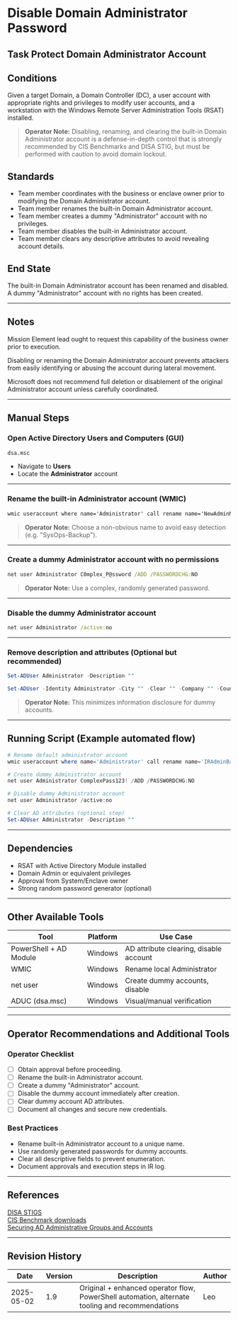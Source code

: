 # Disable Domain Administrator Password

## Task Protect Domain Administrator Account

## Conditions

Given a target Domain, a Domain Controller (DC), a user account with appropriate rights and privileges to modify user accounts, and a workstation with the Windows Remote Server Administration Tools (RSAT) installed.

> **Operator Note:** Disabling, renaming, and clearing the built-in Domain Administrator account is a defense-in-depth control that is strongly recommended by CIS Benchmarks and DISA STIG, but must be performed with caution to avoid domain lockout.

## Standards

* Team member coordinates with the business or enclave owner prior to modifying the Domain Administrator account.  
* Team member renames the built-in Domain Administrator account.  
* Team member creates a dummy "Administrator" account with no privileges.  
* Team member disables the built-in Administrator account.  
* Team member clears any descriptive attributes to avoid revealing account details.  

## End State

The built-in Domain Administrator account has been renamed and disabled. A dummy "Administrator" account with no rights has been created.

---

## Notes

Mission Element lead ought to request this capability of the business owner prior to execution.

Disabling or renaming the Domain Administrator account prevents attackers from easily identifying or abusing the account during lateral movement.

Microsoft does not recommend full deletion or disablement of the original Administrator account unless carefully coordinated.

---

## Manual Steps

### Open Active Directory Users and Computers (GUI)

```bat
dsa.msc
```

- Navigate to **Users**
- Locate the **Administrator** account

---

### Rename the built-in Administrator account (WMIC)

```bat
wmic useraccount where name='Administrator' call rename name='NewAdminName'
```

> **Operator Note:** Choose a non-obvious name to avoid easy detection (e.g. "SysOps-Backup").

---

### Create a dummy Administrator account with no permissions

```bat
net user Administrator C0mplex_P@ssword /ADD /PASSWORDCHG:NO
```

> **Operator Note:** Use a complex, randomly generated password.

---

### Disable the dummy Administrator account

```bat
net user Administrator /active:no
```

---

### Remove description and attributes (Optional but recommended)

```powershell
Set-ADUser Administrator -Description ""

Set-ADUser -Identity Administrator -City "" -Clear "" -Company "" -Country "" -Department "" -Description "" -DisplayName "" -Division "" -EmailAddress "" -EmployeeID "" -EmployeeNumber "" -Fax "" -GivenName "" -HomeDirectory "" -HomeDrive "" -HomePage "" -HomePhone "" -Initials "" -LogonWorkstations "" -MobilePhone "" -Office "" -OfficePhone "" -Organization "" -OtherName "" -POBox "" -PostalCode "" -ProfilePath "" -SamAccountName "" -ScriptPath "" -State "" -StreetAddress "" -Surname "" -Title "" -UserPrincipalName "" -Partition "" -Server ""
```

> **Operator Note:** This minimizes information disclosure for dummy accounts.

---

## Running Script (Example automated flow)

```powershell
# Rename default administrator account
wmic useraccount where name='Administrator' call rename name='IRAdminBackup'

# Create dummy Administrator account
net user Administrator ComplexPass123! /ADD /PASSWORDCHG:NO

# Disable dummy Administrator account
net user Administrator /active:no

# Clear AD attributes (optional step)
Set-ADUser Administrator -Description ""
```

---

## Dependencies

* RSAT with Active Directory Module installed
* Domain Admin or equivalent privileges
* Approval from System/Enclave owner
* Strong random password generator (optional)

---

## Other Available Tools

| Tool | Platform | Use Case |
|------|----------|----------|
| PowerShell + AD Module | Windows | AD attribute clearing, disable account |
| WMIC | Windows | Rename local Administrator |
| net user | Windows | Create dummy accounts, disable |
| ADUC (dsa.msc) | Windows | Visual/manual verification |

---

## Operator Recommendations and Additional Tools

### Operator Checklist

- [ ] Obtain approval before proceeding.
- [ ] Rename the built-in Administrator account.
- [ ] Create a dummy "Administrator" account.
- [ ] Disable the dummy account immediately after creation.
- [ ] Clear dummy account AD attributes.
- [ ] Document all changes and secure new credentials.

### Best Practices

- Rename built-in Administrator account to a unique name.
- Use randomly generated passwords for dummy accounts.
- Clear all descriptive fields to prevent enumeration.
- Document approvals and execution steps in IR log.

---

## References

[DISA STIGS](https://iase.disa.mil/stigs)  
[CIS Benchmark downloads](http://learn.cisecurity.org/benchmarks)  
[Securing AD Administrative Groups and Accounts](https://technet.microsoft.com/en-us/library/cc700835.aspx)

---

## Revision History

| Date | Version | Description | Author |
|------|---------|-------------|--------|
| 2025-05-02 | 1.9 | Original + enhanced operator flow, PowerShell automation, alternate tooling and recommendations | Leo |
